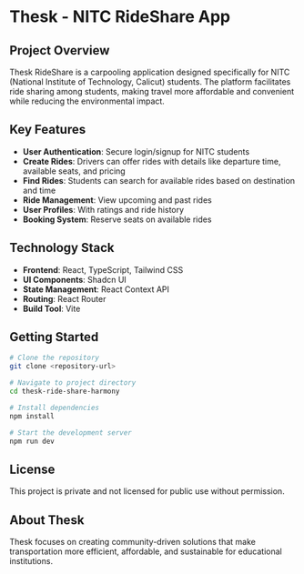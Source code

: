 
# Thesk - NITC RideShare App

## Project Overview

Thesk RideShare is a carpooling application designed specifically for NITC (National Institute of Technology, Calicut) students. The platform facilitates ride sharing among students, making travel more affordable and convenient while reducing the environmental impact.

## Key Features

- **User Authentication**: Secure login/signup for NITC students
- **Create Rides**: Drivers can offer rides with details like departure time, available seats, and pricing
- **Find Rides**: Students can search for available rides based on destination and time
- **Ride Management**: View upcoming and past rides
- **User Profiles**: With ratings and ride history
- **Booking System**: Reserve seats on available rides

## Technology Stack

- **Frontend**: React, TypeScript, Tailwind CSS
- **UI Components**: Shadcn UI
- **State Management**: React Context API
- **Routing**: React Router
- **Build Tool**: Vite

## Getting Started

```bash
# Clone the repository
git clone <repository-url>

# Navigate to project directory
cd thesk-ride-share-harmony

# Install dependencies
npm install

# Start the development server
npm run dev
```

## License

This project is private and not licensed for public use without permission.

## About Thesk

Thesk focuses on creating community-driven solutions that make transportation more efficient, affordable, and sustainable for educational institutions.
